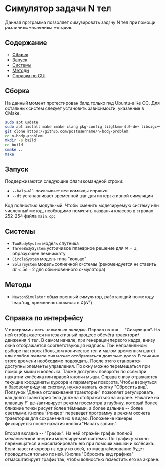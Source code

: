 # Симулятор задачи N тел
Данная программа позволяет симулировать задачу N тел при помощи различных численных методов.


## Содержание
- [Сборка](#сборка)
- [Запуск](#запуск)
- [Системы](#системы)
- [Методы](#методы)
- [Справка по GUI](#справка-по-интерфейсу)


## Сборка
На данный момент протестирован билд только под Ubuntu-alike ОС. Для остальных систем следует установить зависимости, указанные в CMake.
```bash
sudo apt update
sudo apt install make cmake clang pkg-config libgtkmm-4.0-dev libsigc++-3.0-dev libgtk-4-dev libglibmm-2.68-dev libcairomm-1.16-dev libpangomm-2.48-dev libglib2.0-dev libpango-1.0-0 libcairo2-dev libgdk-pixbuf-2.0-0 gir1.2-graphene-1.0 ffmpeg libavformat-dev libavcodec-dev libavutil-dev libswscale-dev
git clone https://github.com/postusername/n-body-problem
cd n-body-problem
mkdir -p build
cd build
cmake ..
make
```


## Запуск
Поддерживаются следующие флаги командной строки:
- `--help-all` показывает все команды справки
- `--dt` устанавливает временной шаг для интерактивной симуляции

Код полностью модульный. Чтобы сменить моделируемую систему или численный метод, необходимо поменять названия классов в строках 252-254 файла `main.cpp`.


## Системы
- `TwoBodySystem` модель спутника
- `ThreeBodySystem` устойчивое планарное решение для $N=3$, образующее лемнискату
- `CircleSystem` модель типа "кольцо"
- `SolarSystem` модель солнечной системы (рекомендуется не ставить $dt < 5e-2$ для обыкновенного симулятора)


## Методы
- `NewtonSimulator` обыкновенный симулятор, работающий по методу leapfrog, временная сложность $O(N^2)$


## Справка по интерфейсу

У программы есть несколько вкладок. Первая из них -- "Симуляция". На ней отображается интерактивный процесс обсчёта траекторий движения N тел. В самом начале, при генерации первого кадра, внизу окна отображается соответствующая надпись. При неправильном выборе настроек (большом количестве тел и малом временном шаге) или слабом железе она может отображаться довольно долго. В течение этого времени необходимо подождать. После этого становятся доступны элементы управления. По окну можно перемещаться при помощи мыши и колёсика. Также доступны повороты по осям при нажатии колёсика или правой кнопки мыши. Справа снизу отражаются текущие координаты курсора и параметры поворота. Чтобы вернуться к базовому виду на систему, нужно нажать кнопку "Сбросить вид". Ползунок "Длина отслеживания траектории" позволяет регулировать, как долго траектория тела должна отображаться на экране. Нажатие на клавишу F1 де-/активирует режим просмотра в глубину, который более ближние точки рисует более тёмными, а более дальние -- более светлыми. Кнопка "Рендер" переведёт программу в режим обсчёта траектории для сохранения их в видео. Положение камеры фиксируется после нажатия кнопки "Начать запись".

Вторая вкладка -- "График". На ней отражён график полной механической энергии моделируемой системы. По графику можно перемещаться и масштабировать его при помощи мышки и колёсика. Если навести курсор на одну из осей, то масштабирование будет проводиться только по ней. Кнопка "Сбросить вид графика" отмасштабирует график так, чтобы полностью поместить его на экране.
